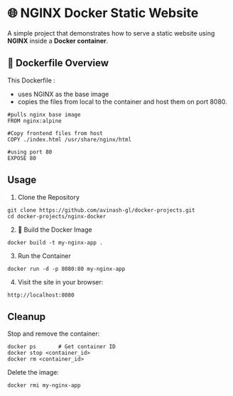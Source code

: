
# 🌐 NGINX Docker Static Website

A simple project that demonstrates how to serve a static website using **NGINX** inside a **Docker container**.

## 🐳 Dockerfile Overview

This Dockerfile :
- uses NGINX as the base image
- copies the files from local to the container and host them on port 8080.

```docker
#pulls nginx base image
FROM nginx:alpine

#Copy frontend files from host
COPY ./index.html /usr/share/nginx/html

#using port 80
EXPOSE 80
```

## Usage

1. Clone the Repository
```docker
git clone https://github.com/avinash-gl/docker-projects.git
cd docker-projects/nginx-docker
``` 

2. 🔧 Build the Docker Image
```docker
docker build -t my-nginx-app .
```

3. Run the Container
```docker
docker run -d -p 8080:80 my-nginx-app
```

4. Visit the site in your browser:
```docker
http://localhost:8080
```

## Cleanup

Stop and remove the container:
```docker
docker ps       # Get container ID
docker stop <container_id>
docker rm <container_id>
```

Delete the image:
```docker
docker rmi my-nginx-app
```
